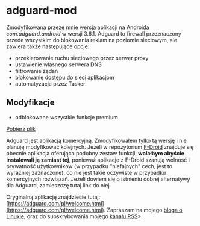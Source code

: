 # adguard-mod
Zmodyfikowana przeze mnie wersja aplikacji na Androida *com.adguard.android* w wersji 3.6.1. Adguard to firewall przeznaczony przede wszystkim do blokowania reklam na poziomie sieciowym, ale zawiera także następujące opcje:
- przekierowanie ruchu sieciowego przez serwer proxy
- ustawienie własnego serwera DNS
- filtrowanie żądań
- blokowanie dostępu do sieci aplikacjom
- automatyzacja przez Tasker

## Modyfikacje
- odblokowane wszystkie funkcje premium

[Pobierz plik](https://github.com/anedroid/adguard-mod/releases/download/3.6.1/AdGuard.ver.3.6.1.build.10000471.apk)

Adguard jest aplikacją komercyjną. Zmodyfikowałem tylko tą wersję i nie planuję modyfikować kolejnych. Jeżeli w repozytorium [F-Droid](https://f-droid.org/) znajduje się obecnie aplikacja oferująca podobny zestaw funkcji, **wolałbym abyście instalowali ją zamiast tej**, ponieważ aplikacje z F-Droid szanują wolność i prywatność użytkowników (w przypadku "niefajnych" cech, jest to wyraźniej zaznaczone), co nie jest takie oczywiste w przypadku komercyjnych rozwiązań. Jeżeli dowiem się o istnieniu dobrej alternatywy dla Adguard, zamieszczę tutaj link do niej.

Oryginalną aplikację znajdziecie tutaj: [https://adguard.com/pl/welcome.html](https://adguard.com/pl/welcome.html). Zapraszam na mojego [bloga o Linuxie](https://anedroid.github.io), oraz do subskrybowania mojego [kanału RSS](https://anedroid.github.io/feed.xml)>.
